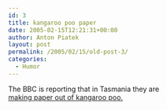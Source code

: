 ```yaml
---
id: 3
title: kangaroo poo paper
date: 2005-02-15T12:21:31+00:00
author: Anton Piatek
layout: post
permalink: /2005/02/15/old-post-3/
categories:
  - Humor
---
```

The BBC is reporting that in Tasmania they are [  
making paper out of kangaroo poo.](http://news.bbc.co.uk/1/hi/world/asia-pacific/4266857.stm)